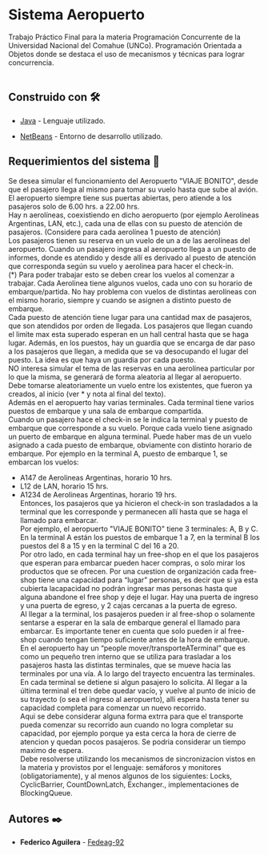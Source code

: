 # Sistema Aeropuerto

  Trabajo Práctico Final para la materia Programación Concurrente de la Universidad Nacional del Comahue (UNCo). Programación Orientada a Objetos donde se destaca el uso de mecanismos y técnicas para lograr concurrencia.
  </br></br>
## Construido con 🛠️

  - [Java](https://www.w3schools.com/java/default.asp) - Lenguaje utilizado.

  - [NetBeans](https://netbeans.apache.org/) - Entorno de desarrollo utilizado.
 
## Requerimientos del sistema 📄
Se desea simular el funcionamiento del Aeropuerto "VIAJE BONITO", desde que el pasajero
llega al mismo para tomar su vuelo hasta que sube al avión. El aeropuerto siempre tiene sus puertas
abiertas, pero atiende a los pasajeros solo de 6.00 hrs. a 22.00 hrs.</br>
Hay n aerolíneas, coexistiendo en dicho aeropuerto (por ejemplo Aerolíneas Argentinas, LAN,
etc.), cada una de ellas con su puesto de atención de pasajeros.
(Considere para cada aerolínea 1 puesto de atención)</br>
Los pasajeros tienen su reserva en un vuelo de un
a de las aerolíneas del aeropuerto. Cuando un pasajero ingresa al aeropuerto llega a un puesto de
informes, donde es atendido y desde allí es derivado al puesto de atención que corresponda según su
vuelo y aerolinea para hacer el check-in.</br>
(*) Para poder trabajar esto se deben crear los vuelos al comenzar a trabajar. Cada Aerolinea tiene
algunos vuelos, cada uno con su horario de embarque/partida. No hay problema con vuelos de
distintas aerolíneas con el mismo horario, siempre y cuando se asignen a distinto puesto de
embarque.</br>
Cada puesto de atención tiene lugar para una cantidad max de pasajeros, que son atendidos por
orden de llegada. Los pasajeros que llegan cuando el limite max esta superado esperan en un hall
central hasta que se haga lugar. Además, en los puestos, hay un guardia que se encarga de dar paso
a los pasajeros que llegan, a medida que se va desocupando el lugar del puesto.
La idea es que haya un guardia por cada puesto.</br>
NO interesa simular el tema de las reservas en una aerolínea particular por lo que la misma, se
generará de forma aleatoria al llegar al aeropuerto.
Debe tomarse aleatoriamente un vuelo entre los existentes, que fueron ya creados, al inicio (ver * y
nota al final del texto).</br>
Además en el aeropuerto hay varias terminales. Cada terminal tiene varios puestos de embarque y
una sala de embarque compartida.</br>
Cuando un pasajero hace el check-in se le indica la terminal y puesto de embarque que corresponde
a su vuelo. Porque cada vuelo tiene asignado un puerto de embarque en alguna terminal.
Puede haber mas de un vuelo asignado a cada puesto de embarque, obviamente con distinto horario
de embarque. Por ejemplo en la terminal A, puesto de embarque 1, se embarcan los vuelos:
- A147 de Aerolineas Argentinas, horario 10 hrs.
- L12 de LAN, horario 15 hrs.
- A1234 de Aerolineas Argentinas, horario 19 hrs.</br>
Entonces, los pasajeros que ya hicieron el check-in son trasladados a la terminal que les
corresponde y permanecen allí hasta que se haga el llamado para embarcar.</br>
Por ejemplo, el aeropuerto "VIAJE BONITO" tiene 3 terminales: A, B y C. En la terminal A están
los puestos de embarque 1 a 7, en la terminal B los puestos del 8 a 15 y en la terminal C del 16 a 20.</br>
Por otro lado, en cada terminal hay un free-shop en el que los pasajeros que esperan para embarcar
pueden hacer compras, o solo mirar los productos que se ofrecen. Por una cuestion de organización
cada free-shop tiene una capacidad para “lugar” personas, es decir que si ya esta cubierta lacapacidad no podrán ingresar mas personas hasta que alguna abandone el free shop y deje el lugar. Hay una puerta de ingreso y una puerta de egreso, y 2 cajas cercanas a la puerta de egreso.</br>
Al llegar a la terminal, los pasajeros pueden ir al free-shop o solamente sentarse a esperar en la sala
de embarque general el llamado para embarcar. Es importante tener en cuenta que solo pueden ir al
free-shop cuando tengan tiempo suficiente antes de la hora de embarque.</br>
En el aeropuerto hay un “people mover/transporteATerminal” que es como un pequeño tren
interno que se utiliza para trasladar a los pasajeros hasta las distintas terminales, que se mueve hacia
las terminales por una vía. A lo largo del trayecto encuentra las terminales. En cada terminal se
detiene si algun pasajero lo solicita. Al llegar a la última terminal el tren debe quedar vacío, y
vuelve al punto de inicio de su trayecto (o sea el ingreso al aeropuerto), alli espera hasta tener su
capacidad completa para comenzar un nuevo recorrido.</br>
Aqui se debe considerar alguna forma extrra para que el transporte pueda comenzar su recorrido
aun cuando no logra completar su capacidad, por ejemplo porque ya esta cerca la hora de cierre de
atencion y quedan pocos pasajeros. Se podria considerar un tiempo maximo de espera.</br>
Debe resolverse utilizando los mecanismos de sincronizacion vistos en la materia y provistos
por el lenguaje: semáforos y monitores (obligatoriamente), y al menos algunos de los
siguientes: Locks, CyclicBarrier, CountDownLatch, Exchanger., implementaciones de
BlockingQueue.</br>
  
## Autores ✒️

- **Federico Aguilera** - [Fedeag-92](https://github.com/Fedeag-92)
